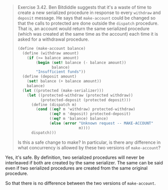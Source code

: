 > Exercise 3.42.  Ben Bitdiddle suggests that it's a waste of time to create
> a new serialized procedure in response to every `withdraw` and `deposit`
> message.  He says that `make-account` could be changed so that the calls to
> protected are done outside the `dispatch` procedure. That is, an account
> would return the same serialized procedure (which was created at the same
> time as the account) each time it is asked for a withdrawal procedure.
>
> ```scheme
> (define (make-account balance)
>   (define (withdraw amount)
>     (if (>= balance amount)
>         (begin (set! balance (- balance amount))
>                balance)
>         "Insufficient funds"))
>   (define (deposit amount)
>     (set! balance (+ balance amount))
>     balance)
>   (let ((protected (make-serializer)))
>     (let ((protected-withdraw (protected withdraw))
>           (protected-deposit (protected deposit)))
>       (define (dispatch m)
>         (cond ((eq? m 'withdraw) protected-withdraw)
>               ((eq? m 'deposit) protected-deposit)
>               ((eq? m 'balance) balance)
>               (else (error "Unknown request -- MAKE-ACCOUNT"
>                            m))))
>       dispatch)))
> ```
>
> Is this a safe change to make? In particular, is there any difference in what
> concurrency is allowed by these two versions of `make-account`?

Yes, it's safe.  By definition, two serialized procedures will never be
interleaved if both are created by the same serializer.  The same can be said
even if two serialized procedures are created from the same original procedure.

So that there is no difference between the two versions of `make-account`.
